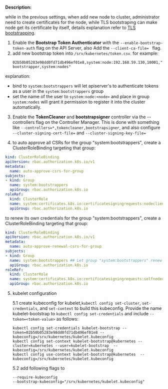 **Description:**
    
  while in the previous settings, when add new node to cluster, administrator need to create certificates for the node, while TLS bootstraping can make node get its certificate by itself, details explanation refer to [TLS bootstrapping](https://kubernetes.io/docs/admin/kubelet-tls-bootstrapping/).

  1. Enable the **Bootstrap Token Authenticator** with the `--enable-bootstrap-token-auth` flag on the API Server, also Add the `--client-ca-file= ` flag.
  2. add new bootstrap token into `/srv/kubernetes/token.csv`.
     for example:
     ```
     02b50b05283e98dd0fd71db496ef01e8,system:node:192.168.59.130,10001,"system:bootstrappers,system:node-bootstrapper,system:nodes"
     ```
   explanation: 
   - bind to `system:bootstrappers` will let apiserver's to authenticate tokens as a user in the `system:bootstrappers` group
   - set the name of the user to `system:node:<node>` and place in group `system:nodes` will grant it permission to register it into the cluster automatically.


  3. Enable the **TokenCleaner** and **bootstrapsigner** controller via the --controllers flag on the Controller Manager. This is done with something like `--controllers=*,tokencleaner,bootstrapsigner`, and also configure `--cluster-signing-cert-file=` and `--cluster-signing-key-file=`

  4. to auto approve all CSRs for the group "system:bootstrappers", create a ClusterRoleBinding targeting that group:
   ```yaml
   kind: ClusterRoleBinding
   apiVersion: rbac.authorization.k8s.io/v1
   metadata:
     name: auto-approve-csrs-for-group
   subjects:
   - kind: Group
     name: system:bootstrappers
     apiGroup: rbac.authorization.k8s.io
   roleRef:
     kind: ClusterRole
     name: system:certificates.k8s.io:certificatesigningrequests:nodeclient
     apiGroup: rbac.authorization.k8s.io
   ````
  to renew its own credentials for the group "system:bootstrappers", create a ClusterRoleBinding targeting that group:
   ```yaml
   kind: ClusterRoleBinding
   apiVersion: rbac.authorization.k8s.io/v1
   metadata:
     name: auto-approve-renewal-csrs-for-group
   subjects:
   - kind: Group
     name: system:bootstrappers ## Let group "system:bootstrappers" renew its client certificate.
     apiGroup: rbac.authorization.k8s.io
   roleRef:
     kind: ClusterRole
     name: system:certificates.k8s.io:certificatesigningrequests:selfnodeclient
     apiGroup: rbac.authorization.k8s.io
   ```

  5. kubelet configuration
     
     5.1 create kubeconfig for kubelet,`kubectl config set-cluster`, `set-credentials`, and `set-context` to build this kubeconfig. Provide the name kubelet-bootstrap to `kubectl config set-credentials` and include `--token=<token-value>` as follows:
     
     ```
     kubectl config set-credentials kubelet-bootstrap --token=02b50b05283e98dd0fd71db496ef01e8 --kubeconfig=/srv/kubernetes/kubelet.kubeconfig
     kubectl config set-context kubelet-bootstrap@kubernetes --cluster=kubernetes --user=kubelet-bootstrap  --kubeconfig=/srv/kubernetes/kubelet.kubeconfig
     kubectl config use-context kubelet-bootstrap@kubernetes  --kubeconfig=/srv/kubernetes/kubelet.kubeconfig
     ```
     5.2 add following flags to
     ```
     --require-kubeconfig
     --bootstrap-kubeconfig="/srv/kubernetes/kubelet.kubeconfig"
     ```